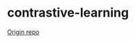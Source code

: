 # contrastive-learning
[Origin repo](https://github.com/duongngyn0510/contrastive-learning-prodlda-vinai)